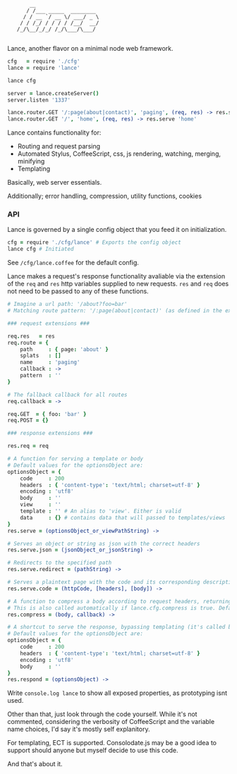```
       __                     
      / /___ _____  ________  
     / / __ `/ __ \/ ___/ _ \ 
    / / /_/ / / / / /__/  __/ 
   /_/\__/_/_/ /_/\___/\___/            
   
```
Lance, another flavor on a minimal node web framework.
```coffee
cfg   = require './cfg'
lance = require 'lance'

lance cfg

server = lance.createServer()
server.listen '1337'

lance.router.GET '/:page(about|contact)', 'paging', (req, res) -> res.serve "pages/#{req.route.path.page}"
lance.router.GET '/', 'home', (req, res) -> res.serve 'home'
```
Lance contains functionality for:
- Routing and request parsing
- Automated Stylus, CoffeeScript, css, js rendering, watching, merging, minifying
- Templating

Basically, web server essentials.

Additionally; error handling, compression, utility functions, cookies

### API
Lance is governed by a single config object that you feed it on initialization.

```coffee
cfg = require './cfg/lance' # Exports the config object
lance cfg # Initiated
```

See `/cfg/lance.coffee` for the default config.

Lance makes a request's response functionality avaliable via the extension of the `req` and `res` http variables supplied to new requests. `res` and `req` does not need to be passed to any of these functions.

```coffee
# Imagine a url path: '/about?foo=bar'
# Matching route pattern: '/:page(about|contact)' (as defined in the example above)

### request extensions ###

req.res   = res
req.route = {
    path     : { page: 'about' }
    splats   : []
    name     : 'paging'
    callback : ->
    pattern  : ''
}

# The fallback callback for all routes
req.callback = ->

req.GET  = { foo: 'bar' }
req.POST = {}

### response extensions ###

res.req = req

# A function for serving a template or body
# Default values for the optionsObject are:
optionsObject = {
    code     : 200
    headers  : { 'content-type': 'text/html; charset=utf-8' }
    encoding : 'utf8'
    body     : ''
    view     : ''
    template : '' # An alias to 'view'. Either is valid
    data     : {} # contains data that will passed to templates/views
}
res.serve = (optionsObject_or_viewPathString) ->

# Serves an object or string as json with the correct headers
res.serve.json = (jsonObject_or_jsonString) ->

# Redirects to the specified path
res.serve.redirect = (pathString) ->

# Serves a plaintext page with the code and its corresponding description (as body) as defined in httpcodes.coffee
res.serve.code = (httpCode, [headers], [body]) ->

# A function to compress a body according to request headers, returning it in a callback
# This is also called automatically if lance.cfg.compress is true. Default is false
res.compress = (body, callback) ->

# A shortcut to serve the response, bypassing templating (it's called by res.serve eventually)
# Default values for the optionsObject are:
optionsObject = {
    code     : 200
    headers  : { 'content-type': 'text/html; charset=utf-8' }
    encoding : 'utf8'
    body     : ''
}
res.respond = (optionsObject) ->

```

Write `console.log lance` to show all exposed properties, as prototyping isnt used.

Other than that, just look through the code yourself. While it's not commented, considering the verbosity of CoffeeScript and the variable name choices, I'd say it's mostly self explanitory.

For templating, ECT is supported. Consolodate.js may be a good idea to support should anyone but myself decide to use this code.

And that's about it.








